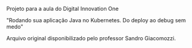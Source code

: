 Projeto para a aula do Digital Innovation One

"Rodando sua aplicação Java no Kubernetes. Do deploy ao debug sem medo"

Arquivo original disponibilizado pelo professor Sandro Giacomozzi.
